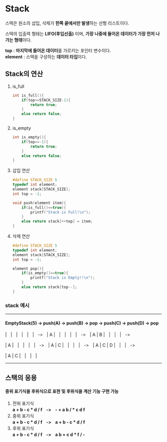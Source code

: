 # Stack
스텍은 원소의 삽입, 삭제가 **한쪽 끝에서만 발생**하는 선형 리스트이다.    

스텍의 입출력 형태는 **LIFO(후입선출)** 이며, **가장 나중에 들어온 데이터가 가장 먼저 나가는 형태**이다.

**top** : **마지막에 들어온 데이터**를 가르키는 포인터 변수이다.   
**element** : 스텍을 구성하는 **데이터 타입**이다.
## Stack의 연산
1. is_full
    ```c
    int is_full(){
        if(top>=STACK_SIZE-1){
            return true;
        }
        else return false;
    }
    ```
2. is_empty
    ```c
    int is_empty(){
        if(top==-1){
            return true;
        }
        else return false;
    }
    ```
3. 삽입 연산
    ```c
    #define STACK_SIZE 5
    typedef int element;
    element stack[STACK_SIZE];
    int top = -1;

    void push(element item){
        if(is_full()==true){
            printf("Stack is Full!\n");
        }
        else return stack[++top] = item;
    }
    ```
4. 삭제 연산
    ```c
    #define STACK_SIZE 5
    typedef int element;
    element stack[STACK_SIZE];
    int top = -1;

    element pop(){
        if(is_empty()==true){
            printf("Stack is Empty!!\n");
        }
        else return stack[top--];
    }
    ```


### stack 예시
---
#### EmptyStack(5) -> push(A) -> push(B) -> pop -> push(C) -> push(D) -> pop    


|ㅤ|ㅤ|ㅤ|ㅤ|ㅤ|ㅤ->ㅤ| A |ㅤ|ㅤ|ㅤ|ㅤ|ㅤ->ㅤ| A | B |ㅤ|ㅤ|ㅤ|ㅤ->    

| A |ㅤ|ㅤ|ㅤ|ㅤ|ㅤ->ㅤ| A | C |ㅤ|ㅤ|ㅤ|ㅤ->ㅤ| A | C | D |ㅤ|ㅤ|ㅤ->    

| A | C |ㅤ|ㅤ|ㅤ|

---
## 스택의 응용
#### 중위 표기식을 후위식으로 표현 및 후위식을 계산 기능 구현 가능
1. 전위 표기식   
    **a + b - c * d / fㅤ->ㅤ- + a b / * c d f**
2. 중위 표기식    
    **a + b - c * d / fㅤ->ㅤa + b - c * d / f**
3. 후위 표기식   
    **a + b - c * d / fㅤ->ㅤa b + c d * f / -** 

